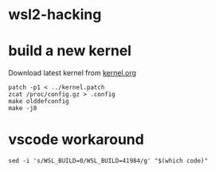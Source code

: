 # wsl2-hacking

# build a new kernel
Download latest kernel from [kernel.org](https://www.kernel.org/)
```console
patch -p1 < ../kernel.patch
zcat /proc/config.gz > .config
make olddefconfig
make -j8
```

# vscode workaround
```console
sed -i 's/WSL_BUILD=0/WSL_BUILD=41984/g' "$(which code)"   
```